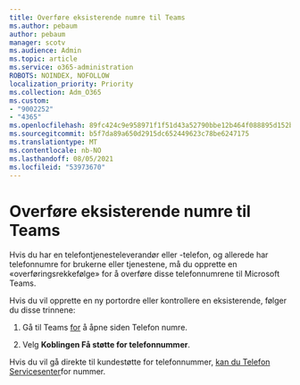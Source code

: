 ```yaml
---
title: Overføre eksisterende numre til Teams
ms.author: pebaum
author: pebaum
manager: scotv
ms.audience: Admin
ms.topic: article
ms.service: o365-administration
ROBOTS: NOINDEX, NOFOLLOW
localization_priority: Priority
ms.collection: Adm_O365
ms.custom:
- "9002252"
- "4365"
ms.openlocfilehash: 89fc424c9e958971f1f51d43a52790bbe12b464f088895d152bfd00f41dd3561
ms.sourcegitcommit: b5f7da89a650d2915dc652449623c78be6247175
ms.translationtype: MT
ms.contentlocale: nb-NO
ms.lasthandoff: 08/05/2021
ms.locfileid: "53973670"
---
```

# <a name="port-existing-numbers-to-teams"></a>Overføre eksisterende numre til Teams

Hvis du har en telefontjenesteleverandør eller -telefon, og allerede har telefonnumre for brukerne eller tjenestene, må du opprette en «overføringsrekkefølge» for å overføre disse telefonnumrene til Microsoft Teams.  

Hvis du vil opprette en ny portordre eller kontrollere en eksisterende, følger du disse trinnene: 

1. Gå til Teams [for](https://admin.teams.microsoft.com/phone-numbers) å åpne siden Telefon numre. 

1. Velg **Koblingen Få støtte for telefonnummer**. 

Hvis du vil gå direkte til kundestøtte for telefonnummer, [kan du Telefon Servicesenter](https://pstnsd.powerappsportals.com/)for nummer.  